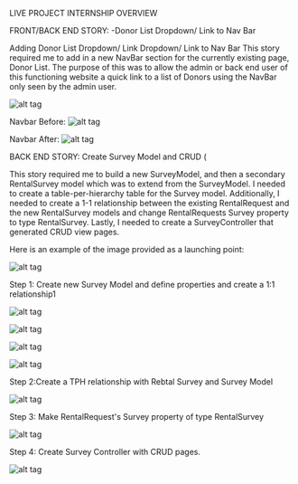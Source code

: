 LIVE PROJECT INTERNSHIP OVERVIEW 

FRONT/BACK END STORY:
-Donor List Dropdown/ Link to Nav Bar

Adding Donor List Dropdown/ Link Dropdown/ Link to Nav Bar
This story required me to add in a new NavBar section for the currently existing page, Donor List.  The purpose of this was to allow the admin or back end user of this functioning website a quick link to a list of Donors using the NavBar only seen by the admin user.

 ![alt tag](https://github.com/BrielleLinna/Software-Developer-Internship/blob/main/Intern%20Photos/Story1-code.PNG?raw=true)
 
 Navbar Before:
 ![alt tag](https://github.com/BrielleLinna/Software-Developer-Internship/blob/main/Intern%20Photos/Before-admin_donorlist.PNG?raw=true)
 
 Navbar After:
 ![alt tag](https://github.com/BrielleLinna/Software-Developer-Internship/blob/main/Intern%20Photos/After-admin_donorlist_nav.PNG?raw=true)
 
 BACK END STORY:
 Create Survey Model and CRUD (

This story required me to build a new SurveyModel, and then a secondary RentalSurvey model which was to extend from the SurveyModel. I needed to create a table-per-hierarchy table for the Survey model. Additionally,  I needed to create a 1-1 relationship between the existing RentalRequest and the new RentalSurvey models and change RentalRequests  Survey property to type RentalSurvey. Lastly, I needed to create a SurveyController that generated CRUD view pages.

Here is an example of the image provided as a launching point:

![alt tag](https://github.com/BrielleLinna/Software-Developer-Internship/blob/main/Intern%20Photos/Story104.png?raw=true)


Step 1: Create new Survey Model and define properties and create a 1:1 relationship1

![alt tag](https://github.com/BrielleLinna/Software-Developer-Internship/blob/main/Intern%20Photos/Story107.PNG?raw=true)

![alt tag](https://github.com/BrielleLinna/Software-Developer-Internship/blob/main/Intern%20Photos/Story108.PNG?raw=true)

![alt tag](https://github.com/BrielleLinna/Software-Developer-Internship/blob/main/Intern%20Photos/Story109.PNG?raw=true)

![alt tag](https://github.com/BrielleLinna/Software-Developer-Internship/blob/main/Intern%20Photos/Story110.PNG?raw=true)

Step 2:Create a TPH relationship with Rebtal Survey and Survey Model

![alt tag](https://github.com/BrielleLinna/Software-Developer-Internship/blob/main/Intern%20Photos/Story111.PNG?raw=true)

Step 3: Make RentalRequest's Survey property of type RentalSurvey

![alt tag](https://github.com/BrielleLinna/Software-Developer-Internship/blob/main/Intern%20Photos/Story106.PNG?raw=true)

Step 4: Create Survey Controller with CRUD pages.

![alt tag](https://github.com/BrielleLinna/Software-Developer-Internship/blob/main/Intern%20Photos/Story113.PNG?raw=true)

